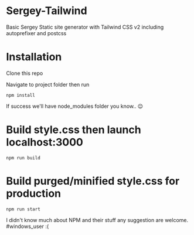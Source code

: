 # Sergey-Tailwind
Basic Sergey Static site generator with Tailwind CSS v2 including autoprefixer and postcss

# Installation

Clone this repo

Navigate to project folder then run

```
npm install
```

If success we'll have node_modules folder you know.. 😉

# Build style.css then launch localhost:3000

```
npm run build
```

# Build purged/minified style.css for production

```
npm run start
```

I didn't know much about NPM and their stuff any suggestion are welcome.
#windows_user :(
